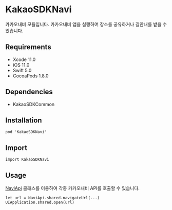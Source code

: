 # KakaoSDKNavi

카카오내비 모듈입니다. 카카오내비 앱을 실행하여 장소를 공유하거나 길안내를 받을 수 있습니다.

## Requirements
- Xcode 11.0
- iOS 11.0
- Swift 5.0
- CocoaPods 1.8.0

## Dependencies
- KakaoSDKCommon

## Installation
```
pod 'KakaoSDKNavi'
```

## Import
```
import KakaoSDKNavi
```

## Usage
[NaviApi](Classes/NaviApi.html) 클래스를 이용하여 각종 카카오내비 API를 호출할 수 있습니다.
```
let url = NaviApi.shared.navigateUrl(...)
UIApplication.shared.open(url)
```
